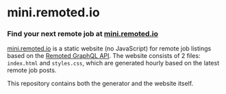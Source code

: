 # mini.remoted.io

### Find your next remote job at [mini.remoted.io](https://mini.remoted.io)

[mini.remoted.io](https://mini.remoted.io) is a static website (no JavaScript) for remote job listings based
on the [Remoted GraphQL API](https://remoted.io/graphql). The website consists of 2 files: 
`index.html` and `styles.css`, which are generated hourly based on the latest remote
job posts.

This repository contains both the generator and the website itself.